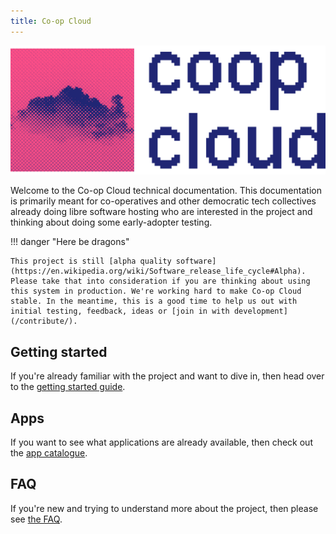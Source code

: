 ```yaml
---
title: Co-op Cloud
---
```


![co-op cloud logo](img/coop_cloud_logo_pink.png)

Welcome to the Co-op Cloud technical documentation. This documentation is primarily meant for co-operatives and other democratic tech collectives already doing libre software hosting who are interested in the project and thinking about doing some early-adopter testing.

!!! danger "Here be dragons"

    This project is still [alpha quality software](https://en.wikipedia.org/wiki/Software_release_life_cycle#Alpha). Please take that into consideration if you are thinking about using this system in production. We're working hard to make Co-op Cloud stable. In the meantime, this is a good time to help us out with initial testing, feedback, ideas or [join in with development](/contribute/).

## Getting started

If you're already familiar with the project and want to dive in, then head over to the [getting started guide](/overview/).

## Apps

If you want to see what applications are already available, then check out the [app catalogue](/apps/).

## FAQ

If you're new and trying to understand more about the project, then please see [the FAQ](/faq/).
